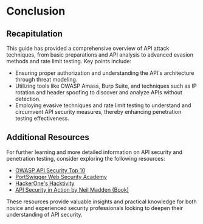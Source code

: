 
# Conclusion

## Recapitulation
This guide has provided a comprehensive overview of API attack techniques, from basic preparations and API analysis to advanced evasion methods and rate limit testing. Key points include:
- Ensuring proper authorization and understanding the API's architecture through threat modeling.
- Utilizing tools like OWASP Amass, Burp Suite, and techniques such as IP rotation and header spoofing to discover and analyze APIs without detection.
- Employing evasive techniques and rate limit testing to understand and circumvent API security measures, thereby enhancing penetration testing effectiveness.

## Additional Resources
For further learning and more detailed information on API security and penetration testing, consider exploring the following resources:
- [OWASP API Security Top 10](https://owasp.org/www-project-api-security/)
- [PortSwigger Web Security Academy](https://portswigger.net/web-security)
- [HackerOne's Hacktivity](https://hackerone.com/hacktivity)
- [API Security in Action by Neil Madden (Book)](https://www.manning.com/books/api-security-in-action)

These resources provide valuable insights and practical knowledge for both novice and experienced security professionals looking to deepen their understanding of API security.
